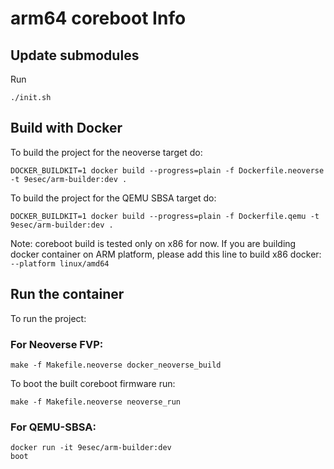 # arm64 coreboot Info

## Update submodules
Run
```
./init.sh
```

## Build with Docker

To build the project for the neoverse target do:
```
DOCKER_BUILDKIT=1 docker build --progress=plain -f Dockerfile.neoverse -t 9esec/arm-builder:dev .
```
To build the project for the QEMU SBSA target do:
```
DOCKER_BUILDKIT=1 docker build --progress=plain -f Dockerfile.qemu -t 9esec/arm-builder:dev .
```

Note: coreboot build is tested only on x86 for now. If you are building docker container on ARM platform, please add this line to build x86 docker: `--platform linux/amd64`  

## Run the container
To run the project:
### For Neoverse FVP:
```
make -f Makefile.neoverse docker_neoverse_build
```
To boot the built coreboot firmware run:

```
make -f Makefile.neoverse neoverse_run
```


### For QEMU-SBSA:
```
docker run -it 9esec/arm-builder:dev
boot
```



